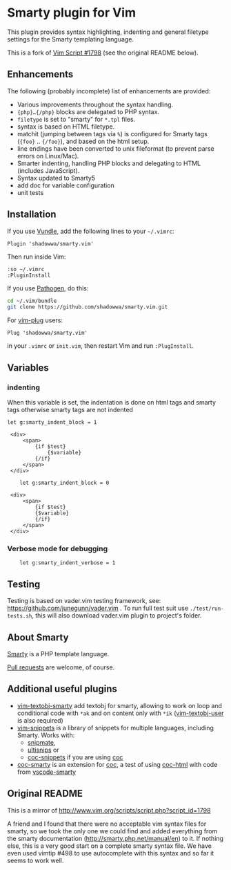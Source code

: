 # Smarty plugin for Vim

This plugin provides syntax highlighting, indenting and general filetype
settings for the Smarty templating language.

This is a fork of [Vim Script #1798](http://www.vim.org/scripts/script.php?script_id=1798)
(see the original README below).

## Enhancements

The following (probably incomplete) list of enhancements are provided:

* Various improvements throughout the syntax handling.
* `{php}…{/php}` blocks are delegated to PHP syntax.
* `filetype` is set to "smarty" for `*.tpl` files.
* syntax is based on HTML filetype.
* matchit (jumping between tags via `%`) is configured for Smarty tags
  (`{foo}` .. `{/foo}`), and based on the html setup.
* line endings have been converted to unix fileformat (to prevent
  parse errors on Linux/Mac).
* Smarter indenting, handling PHP blocks and delegating to HTML (includes
  JavaScript).
* Syntax updated to Smarty5
* add doc for variable configuration
* unit tests

## Installation

If you use [Vundle](https://github.com/gmarik/vundle), add the following lines
to your `~/.vimrc`:

```vim
Plugin 'shadowwa/smarty.vim'
```

Then run inside Vim:

```vim
:so ~/.vimrc
:PluginInstall
```

If you use [Pathogen](https://github.com/tpope/vim-pathogen), do this:

```sh
cd ~/.vim/bundle
git clone https://github.com/shadowwa/smarty.vim.git
```

For [vim-plug](https://github.com/junegunn/vim-plug) users:

```vim
Plug 'shadowwa/smarty.vim'
```

in your `.vimrc` or `init.vim`, then restart Vim and run `:PlugInstall`.

## Variables

### indenting

When this variable is set, the indentation is done on html tags and smarty
tags otherwise smarty tags are not indented

```vim
let g:smarty_indent_block = 1
```

```smarty
 <div>
     <span>
         {if $test}
             {$variable}
         {/if}
     </span>
 </div>
```

```vim
    let g:smarty_indent_block = 0
```

```smarty
 <div>
     <span>
         {if $test}
         {$variable}
         {/if}
     </span>
 </div>
```

### Verbose mode for debugging

```vim
    let g:smarty_indent_verbose = 1
```

## Testing

Testing is based on vader.vim testing framework, see:
<https://github.com/junegunn/vader.vim> . To run full test suit use
`./test/run-tests.sh`, this will also download vader.vim plugin to project's
folder.

## About Smarty

[Smarty](https://smarty-php.github.io/smarty/stable/) is a PHP template language.

[Pull requests](https://github.com/shadowwa/smarty.vim) are welcome, of course.

## Additional useful plugins

* [vim-textobj-smarty](https://github.com/kana/vim-textobj-smarty/) add textobj
  for smarty, allowing to work on loop and conditional code with `*ak` and on
  content only with `*ik` ([vim-textobj-user](https://github.com/kana/vim-textobj-user)
  is also required)
* [vim-snippets](https://github.com/honza/vim-snippets) is a library of
  snippets for multiple languages, including Smarty. Works with:
  * [snipmate](https://github.com/garbas/vim-snipmate),
  * [ultisnips](https://github.com/SirVer/ultisnips) or
  * [coc-snippets](https://github.com/neoclide/coc-snippets) if you are using [coc](https://github.com/neoclide/coc.nvim)
* [coc-smarty](https://github.com/shadowwa/coc-smarty) is an extension for [coc](https://github.com/neoclide/coc.nvim),
  a test of using [coc-html](https://github.com/neoclide/coc-html) with code
  from [vscode-smarty](https://github.com/ssigwart/vscode-smarty)

## Original README

This is a mirror of <http://www.vim.org/scripts/script.php?script_id=1798>

A friend and I found that there were no acceptable vim syntax files for smarty,
so we took the only one we could find and added everything from the smarty
documentation (<http://smarty.php.net/manual/en>) to it.  If nothing else,
this is a very good start on a complete smarty syntax file.  We have even used
vimtip #498 to use autocomplete with this syntax and so far it seems to work well.
